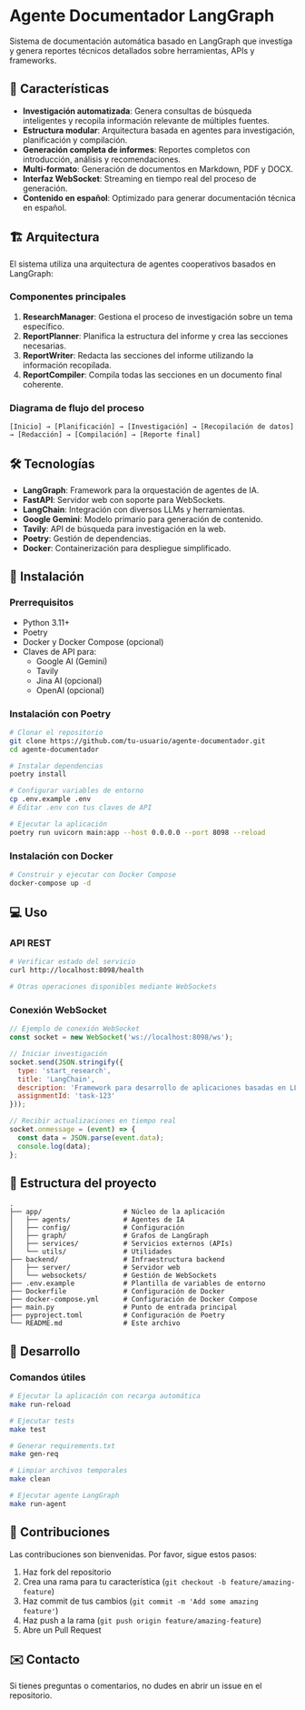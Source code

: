 # Agente Documentador LangGraph

Sistema de documentación automática basado en LangGraph que investiga y genera reportes técnicos detallados sobre herramientas, APIs y frameworks.

## 🌟 Características

- **Investigación automatizada**: Genera consultas de búsqueda inteligentes y recopila información relevante de múltiples fuentes.
- **Estructura modular**: Arquitectura basada en agentes para investigación, planificación y compilación.
- **Generación completa de informes**: Reportes completos con introducción, análisis y recomendaciones.
- **Multi-formato**: Generación de documentos en Markdown, PDF y DOCX.
- **Interfaz WebSocket**: Streaming en tiempo real del proceso de generación.
- **Contenido en español**: Optimizado para generar documentación técnica en español.

## 🏗️ Arquitectura

El sistema utiliza una arquitectura de agentes cooperativos basados en LangGraph:

### Componentes principales

1. **ResearchManager**: Gestiona el proceso de investigación sobre un tema específico.
2. **ReportPlanner**: Planifica la estructura del informe y crea las secciones necesarias.
3. **ReportWriter**: Redacta las secciones del informe utilizando la información recopilada.
4. **ReportCompiler**: Compila todas las secciones en un documento final coherente.

### Diagrama de flujo del proceso

```
[Inicio] → [Planificación] → [Investigación] → [Recopilación de datos] → [Redacción] → [Compilación] → [Reporte final]
```

## 🛠️ Tecnologías

- **LangGraph**: Framework para la orquestación de agentes de IA.
- **FastAPI**: Servidor web con soporte para WebSockets.
- **LangChain**: Integración con diversos LLMs y herramientas.
- **Google Gemini**: Modelo primario para generación de contenido.
- **Tavily**: API de búsqueda para investigación en la web.
- **Poetry**: Gestión de dependencias.
- **Docker**: Containerización para despliegue simplificado.

## 🚀 Instalación

### Prerrequisitos

- Python 3.11+
- Poetry
- Docker y Docker Compose (opcional)
- Claves de API para:
  - Google AI (Gemini)
  - Tavily
  - Jina AI (opcional)
  - OpenAI (opcional)

### Instalación con Poetry

```bash
# Clonar el repositorio
git clone https://github.com/tu-usuario/agente-documentador.git
cd agente-documentador

# Instalar dependencias
poetry install

# Configurar variables de entorno
cp .env.example .env
# Editar .env con tus claves de API

# Ejecutar la aplicación
poetry run uvicorn main:app --host 0.0.0.0 --port 8098 --reload
```

### Instalación con Docker

```bash
# Construir y ejecutar con Docker Compose
docker-compose up -d
```

## 💻 Uso

### API REST

```bash
# Verificar estado del servicio
curl http://localhost:8098/health

# Otras operaciones disponibles mediante WebSockets
```

### Conexión WebSocket

```javascript
// Ejemplo de conexión WebSocket
const socket = new WebSocket('ws://localhost:8098/ws');

// Iniciar investigación
socket.send(JSON.stringify({
  type: 'start_research',
  title: 'LangChain',
  description: 'Framework para desarrollo de aplicaciones basadas en LLMs',
  assignmentId: 'task-123'
}));

// Recibir actualizaciones en tiempo real
socket.onmessage = (event) => {
  const data = JSON.parse(event.data);
  console.log(data);
};
```

## 📁 Estructura del proyecto

```
.
├── app/                    # Núcleo de la aplicación
│   ├── agents/             # Agentes de IA
│   ├── config/             # Configuración
│   ├── graph/              # Grafos de LangGraph
│   ├── services/           # Servicios externos (APIs)
│   └── utils/              # Utilidades
├── backend/                # Infraestructura backend
│   ├── server/             # Servidor web
│   └── websockets/         # Gestión de WebSockets
├── .env.example            # Plantilla de variables de entorno
├── Dockerfile              # Configuración de Docker
├── docker-compose.yml      # Configuración de Docker Compose
├── main.py                 # Punto de entrada principal
├── pyproject.toml          # Configuración de Poetry
└── README.md               # Este archivo
```

## 🧪 Desarrollo

### Comandos útiles

```bash
# Ejecutar la aplicación con recarga automática
make run-reload

# Ejecutar tests
make test

# Generar requirements.txt
make gen-req

# Limpiar archivos temporales
make clean

# Ejecutar agente LangGraph
make run-agent
```

## 🤝 Contribuciones

Las contribuciones son bienvenidas. Por favor, sigue estos pasos:

1. Haz fork del repositorio
2. Crea una rama para tu característica (`git checkout -b feature/amazing-feature`)
3. Haz commit de tus cambios (`git commit -m 'Add some amazing feature'`)
4. Haz push a la rama (`git push origin feature/amazing-feature`)
5. Abre un Pull Request


## ✉️ Contacto

Si tienes preguntas o comentarios, no dudes en abrir un issue en el repositorio.
